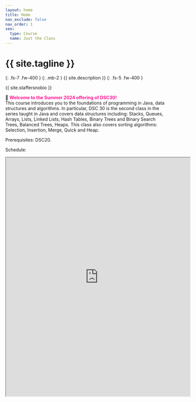```yaml
---
layout: home
title: Home
nav_exclude: false
nav_order: 1
seo:
  type: Course
  name: Just the Class
---
```


# {{ site.tagline }}
{: .fs-7 .fw-400 }
{: .mb-2 }
{{ site.description }}
{: .fs-5 .fw-400 }

{{ site.staffersnobio }}

🎉 <span style='color:DeepPink'><b> Welcome to the Summer 2024 offering of DSC30!</b></span> <br>This course introduces you to the foundations of programming in Java, data structures and algorithms. In particular, DSC 30 is the second class in the series taught in Java and covers data structures including: Stacks, Queues, Arrays, Lists, Linked Lists, Hash Tables, Binary Trees and Binary Search Trees, Balanced Trees, Heaps. This class also covers sorting algorithms: Selection, Insertion, Merge, Quick and Heap. 

Prerequisites: DSC20.

Schedule:

<iframe width='115%' height='750' src="https://docs.google.com/spreadsheets/d/e/2PACX-1vRocyhg2VkVejZoCtDJ8ZjN1zDgySny-d8vT5ggUIMcFPwNNdpWkhH3kPhfW3ubVWKjDDseuo7JzB7_/pubhtml?gid=0&amp;single=true&amp;widget=true&amp;headers=false"></iframe>
